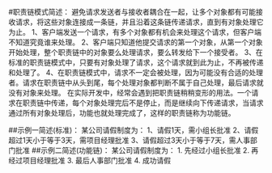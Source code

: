 ﻿#职责链模式简述：
    避免请求发送者与接收者耦合在一起，让多个对象都有可能接收请求，将这些对象连接成一条链，并且沿着这条链传递请求，直到有对象处理它为止。
	1、客户端发送一个请求，有多个对象都有机会来处理这个请求，但客户端不知道究竟谁来处理。
    2、客户端只知道他提交请求的第一个对象，从第一个对象开始处理，整个职责链中的对象要么处理请求，要么转发给下一个接受者。
    3、在标准的职责链模式中，只要有对象处理了请求，这个请求就到此为止，不再被传递和处理了。
    4、在职责链模式中，请求不一定会被处理，因为可能没有合适的处理者。请求在职责链中从头到尾，每个处理对象都判断不属于自己处理，最后请求就没有对象来处理。
    在实际开发中，经常会遇到把职责链稍稍变形的用法。一个请求在职责链中传递，每个对象处理完后不是停止，而是继续向下传递请求，当请求通过所有对象处理后，功能也就处理完成了，这样的职责链称为功能链。

##示例一简述(标准)：
    某公司请假制度为：
    1、请假1天，需小组长批准
    2、请假超过1天小于等于3天，需项目经理批准
    3、请假超过3天小于等于7天，需人事部门批准
##示例二简述(功能链)：
    某公司请假制度为：
    1. 先经过小组长批准
    2. 再经过项目经理批准
    3. 最后人事部门批准
    4. 成功请假
